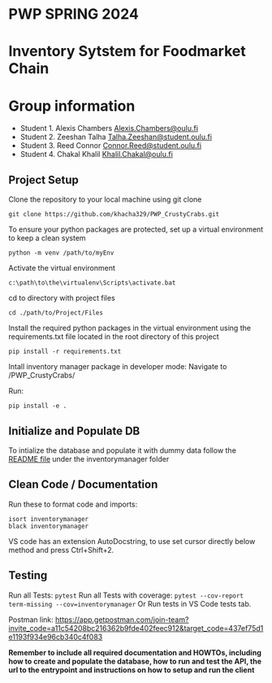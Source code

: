 # PWP SPRING 2024
# Inventory Sytstem for Foodmarket Chain
# Group information
* Student 1. Alexis Chambers	Alexis.Chambers@oulu.fi
* Student 2. Zeeshan	Talha	Talha.Zeeshan@student.oulu.fi
* Student 3. Reed	Connor	Connor.Reed@student.oulu.fi
* Student 4. Chakal	Khalil	Khalil.Chakal@oulu.fi


## Project Setup

Clone the repository to your local machine using git clone
```
git clone https://github.com/khacha329/PWP_CrustyCrabs.git
```
To ensure your python packages are protected, set up a virtual environment to keep a clean system

```
python -m venv /path/to/myEnv
```
Activate the virtual environment

```
c:\path\to\the\virtualenv\Scripts\activate.bat
```

cd to directory with project files

```
cd ./path/to/Project/Files
```

Install the required python packages in the virtual environment using the requirements.txt file located in the root directory of this project

```
pip install -r requirements.txt 
```

Intall inventory manager package in developer mode:
Navigate to /PWP_CrustyCrabs/

Run:

```
pip install -e .
```


## Initialize and Populate DB

To intialize the database and populate it with dummy data follow the [README file](https://github.com/khacha329/PWP_CrustyCrabs/blob/main/inventorymanager/README.md) under the inventorymanager folder



## Clean Code / Documentation

Run these to format code and imports:

```
isort inventorymanager
black inventorymanager
```

VS code has an extension AutoDocstring, to use set cursor directly below method and press Ctrl+Shift+2.


## Testing

Run all Tests: `pytest`
Run all Tests with coverage: `pytest --cov-report term-missing --cov=inventorymanager`
Or Run tests in VS Code tests tab. 

Postman link: https://app.getpostman.com/join-team?invite_code=a11c54208bc216362b9fde402feec912&target_code=437ef75d1e1193f934e96cb340c4f083    

__Remember to include all required documentation and HOWTOs, including how to create and populate the database, how to run and test the API, the url to the entrypoint and instructions on how to setup and run the client__


